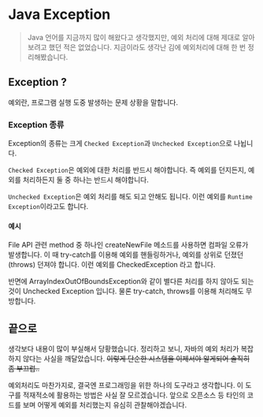 # Java Exception

> Java 언어를 지금까지 많이 해왔다고 생각했지만, 예외 처리에 대해 제대로 알아보려고 했던 적은 없었습니다. 지금이라도 생각난 김에 예외처리에 대해 한 번 정리해봤습니다.

## Exception ?

예외란, 프로그램 실행 도중 발생하는 문제 상황을 말합니다. 

### Exception 종류

Exception의 종류는 크게 `Checked Exception`과 `Unchecked Exception`으로 나뉩니다. 

`Checked Exception`은 예외에 대한 처리를 반드시 해야합니다. 즉 예외를 던지든지, 예외를 처리하든지 둘 중 하나는 반드시 해야합니다. 

`Unchecked Exception`은 예외 처리를 해도 되고 안해도 됩니다. 이런 예외를 `Runtime Exception`이라고도 합니다.

#### 예시

File API 관련 method 중 하나인 createNewFile 메소드를 사용하면 컴파일 오류가 발생합니다. 이 때 try-catch를 이용해 예외를 핸들링하거나, 예외를 상위로 던졌던 (throws) 던져야 합니다. 이런 예외를 CheckedException 라고 합니다.

반면에 ArrayIndexOutOfBoundsException와 같이 별다른 처리를 하지 않아도 되는 것이 Unchecked Exception 입니다. 물론 try-catch, throws를 이용해 처리해도 무방합니다. 


## 끝으로

생각보다 내용이 많이 부실해서 당황했습니다. 정리하고 보니, 자바의 예외 처리가 복잡하지 않다는 사실을 깨달았습니다. ~~이렇게 단순한 시스템을 이제서야 알게되어 솔직히 좀 부끄럽..~~

예외처리도 마찬가지로, 결국엔 프로그래밍을 위한 하나의 도구라고 생각합니다. 이 도구를 적재적소에 활용하는 방법은 사실 잘 모르겠습니다. 앞으로 오픈소스 등 타인의 코드를 보며 어떻게 예외를 처리했는지 유심히 관찰해야겠습니다.